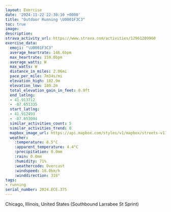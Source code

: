 ```yaml
---
layout: Exercise
date: '2024-11-22 22:30:10 +0000'
title: "Outdoor Running \U0001F3C3"
toc: true
image:
description:
strava_activity_url: https://www.strava.com/activities/12961209960
exercise_data:
  emoji: "\U0001F3C3"
  average_heartrate: 146.6bpm
  max_heartrate: 159.0bpm
  average_watts: W
  max_watts: W
  distance_in_miles: 2.06mi
  pace_per_mile: 7m34s/mi
  elevation_high: 182.9m
  elevation_low: 180.2m
  total_elevation_gain_in_feet: 8.9ft
  end_latlng:
  - 41.913712
  - -87.651335
  start_latlng:
  - 41.912493
  - -87.653094
  similar_activities_count: 5
  similar_activities_trend: 0
  mapbox_image_url: https://api.mapbox.com/styles/v1/mapbox/streets-v11/static/path-5+787af2-1.0(why~Fxl~uOEwKEeDCSEEWAwCJgKJ%7DCFsBAMCEMBiECc%40EICC_CCiD%40YBa%40TK%40k%40AeAIWBy%40V%7B%40%40OAIE_%40c%40EU%3FaHEeH%40YDONQPK%60CIlA%40bBAjd%40g%40%5C%40NBHHBVAfDBfLFvH%40xE),pin-s-s+e5b22e(-87.65149,41.91388),pin-s-f+89ae00(-87.64945000000002,41.913740000000004)/auto/800x800?access_token=pk.eyJ1Ijoiam9zaGJlY2ttYW4iLCJhIjoiY205eWR2aDd1MWZ6djJrbXc4a3M0bWZleiJ9.XiG9OWkNcZk2QzjJbxLB4A
  weather:
    :temperature: 8.5°C
    :apparent_temperature: 4.4°C
    :precipitation: 0.0mm
    :rain: 0.0mm
    :humidity: 71%
    :weathercode: Overcast
    :windspeed: 18.0km/h
    :winddirection: 318°
tags:
- running
serial_number: 2024.ECE.375
---
```

Chicago, Illinois, United States (Southbound Larrabee St Sprint)
